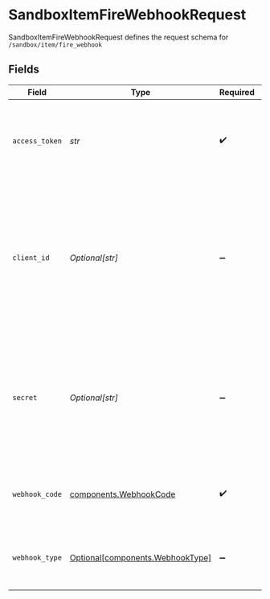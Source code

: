 # SandboxItemFireWebhookRequest

SandboxItemFireWebhookRequest defines the request schema for `/sandbox/item/fire_webhook`


## Fields

| Field                                                                                                                                            | Type                                                                                                                                             | Required                                                                                                                                         | Description                                                                                                                                      |
| ------------------------------------------------------------------------------------------------------------------------------------------------ | ------------------------------------------------------------------------------------------------------------------------------------------------ | ------------------------------------------------------------------------------------------------------------------------------------------------ | ------------------------------------------------------------------------------------------------------------------------------------------------ |
| `access_token`                                                                                                                                   | *str*                                                                                                                                            | :heavy_check_mark:                                                                                                                               | The access token associated with the Item data is being requested for.                                                                           |
| `client_id`                                                                                                                                      | *Optional[str]*                                                                                                                                  | :heavy_minus_sign:                                                                                                                               | Your Plaid API `client_id`. The `client_id` is required and may be provided either in the `PLAID-CLIENT-ID` header or as part of a request body. |
| `secret`                                                                                                                                         | *Optional[str]*                                                                                                                                  | :heavy_minus_sign:                                                                                                                               | Your Plaid API `secret`. The `secret` is required and may be provided either in the `PLAID-SECRET` header or as part of a request body.          |
| `webhook_code`                                                                                                                                   | [components.WebhookCode](../../models/components/webhookcode.md)                                                                                 | :heavy_check_mark:                                                                                                                               | The webhook codes that can be fired by this test endpoint.                                                                                       |
| `webhook_type`                                                                                                                                   | [Optional[components.WebhookType]](../../models/components/webhooktype.md)                                                                       | :heavy_minus_sign:                                                                                                                               | The webhook types that can be fired by this test endpoint.                                                                                       |